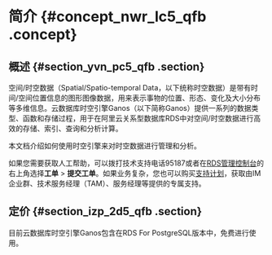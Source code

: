 # 简介 {#concept_nwr_lc5_qfb .concept}

## 概述 {#section_yvn_pc5_qfb .section}

空间/时空数据（Spatial/Spatio-temporal Data，以下统称时空数据）是带有时间/空间位置信息的图形图像数据，用来表示事物的位置、形态、变化及大小分布等多维信息。云数据库时空引擎Ganos（以下简称Ganos）提供一系列的数据类型、函数和存储过程，用于在阿里云关系型数据库RDS中对空间/时空数据进行高效的存储、索引、查询和分析计算。

本文档介绍如何使用时空引擎来对时空数据进行管理和分析。

如果您需要获取人工帮助，可以拨打技术支持电话95187或者在[RDS管理控制台](https://rds.console.aliyun.com/)的右上角选择**工单** \> **提交工单**。如果业务复杂，您也可以购买[支持计划](https://cn.aliyun.com/support/techsupport)，获取由IM企业群、技术服务经理（TAM）、服务经理等提供的专属支持。

## 定价 {#section_izp_2d5_qfb .section}

目前云数据库时空引擎Ganos包含在RDS For PostgreSQL版本中，免费进行使用。

